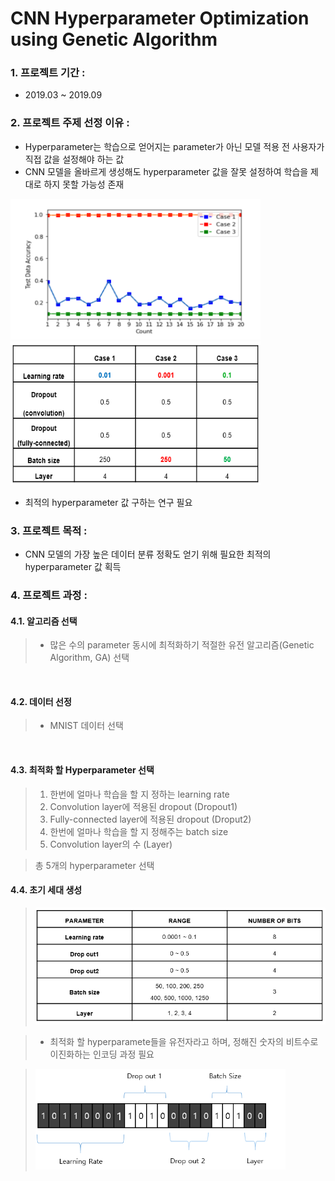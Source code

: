 # CNN Hyperparameter Optimization using Genetic Algorithm

### 1. 프로젝트 기간 : 
- 2019.03 ~ 2019.09 

### 2. 프로젝트 주제 선정 이유 : 
- Hyperparameter는 학습으로 얻어지는 parameter가 아닌 모델 적용 전 사용자가 직접 값을 설정해야 하는 값
- CNN 모델을 올바르게 생성해도 hyperparameter 값을 잘못 설정하여 학습을 제대로 하지 못할 가능성 존재

<img src="./image/need.PNG" width = 400 height = 225>   <img src="./image/need_table.PNG" width = 400 height = 230>

- 최적의 hyperparameter 값 구하는 연구 필요

### 3. 프로젝트 목적 :
- CNN 모델의 가장 높은 데이터 분류 정확도 얻기 위해 필요한 최적의 hyperparameter 값 획득

### 4. 프로젝트 과정 : 
#### 4.1. 알고리즘 선택<br>

  > - 많은 수의 parameter 동시에 최적화하기 적절한 유전 알고리즘(Genetic Algorithm, GA) 선택
  
<!--   > <img src="./image/range_table.PNG"> -->

<br>

#### 4.2. 데이터 선정 <br>

  > - MNIST 데이터 선택
  
<br>
  
#### 4.3. 최적화 할 Hyperparameter 선택 <br>
  > 1. 한번에 얼마나 학습을 할 지 정하는 learning rate
  > 2. Convolution layer에 적용된 dropout (Dropout1) 
  > 3. Fully-connected layer에 적용된 dropout (Droput2)
  > 4. 한번에 얼마나 학습을 할 지 정해주는 batch size
  > 5. Convolution layer의 수 (Layer)

  > 총 5개의 hyperparameter 선택


#### 4.4. 초기 세대 생성
  > <img src="./image/range_table.PNG">

  > - 최적화 할 hyperparamete들을 유전자라고 하며, 정해진 숫자의 비트수로 이진화하는 인코딩 과정 필요
  
  > <img src="./image/gene.png" width = 400>
